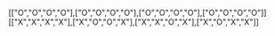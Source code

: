 [["O","O","O","O"],["O","O","O","O"],["O","O","O","O"],["O","O","O","O"]]
​
[["X","X","X","X"],["X","O","O","X"],["X","X","O","X"],["X","O","X","X"]]
​